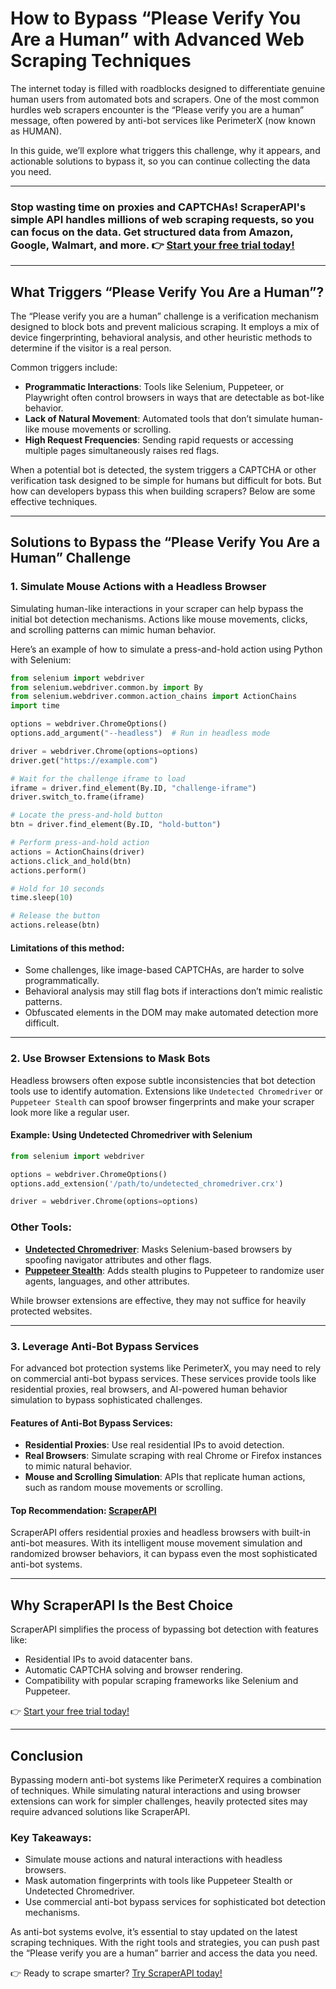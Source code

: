 
# How to Bypass “Please Verify You Are a Human” with Advanced Web Scraping Techniques

The internet today is filled with roadblocks designed to differentiate genuine human users from automated bots and scrapers. One of the most common hurdles web scrapers encounter is the “Please verify you are a human” message, often powered by anti-bot services like PerimeterX (now known as HUMAN).

In this guide, we’ll explore what triggers this challenge, why it appears, and actionable solutions to bypass it, so you can continue collecting the data you need.

---

### Stop wasting time on proxies and CAPTCHAs! ScraperAPI's simple API handles millions of web scraping requests, so you can focus on the data. Get structured data from Amazon, Google, Walmart, and more. 👉 [Start your free trial today!](https://bit.ly/Scraperapi)

---

## What Triggers “Please Verify You Are a Human”?

The “Please verify you are a human” challenge is a verification mechanism designed to block bots and prevent malicious scraping. It employs a mix of device fingerprinting, behavioral analysis, and other heuristic methods to determine if the visitor is a real person.

Common triggers include:
- **Programmatic Interactions**: Tools like Selenium, Puppeteer, or Playwright often control browsers in ways that are detectable as bot-like behavior.
- **Lack of Natural Movement**: Automated tools that don’t simulate human-like mouse movements or scrolling.
- **High Request Frequencies**: Sending rapid requests or accessing multiple pages simultaneously raises red flags.

When a potential bot is detected, the system triggers a CAPTCHA or other verification task designed to be simple for humans but difficult for bots. But how can developers bypass this when building scrapers? Below are some effective techniques.

---

## Solutions to Bypass the “Please Verify You Are a Human” Challenge

### **1. Simulate Mouse Actions with a Headless Browser**

Simulating human-like interactions in your scraper can help bypass the initial bot detection mechanisms. Actions like mouse movements, clicks, and scrolling patterns can mimic human behavior.

Here’s an example of how to simulate a press-and-hold action using Python with Selenium:

```python
from selenium import webdriver
from selenium.webdriver.common.by import By
from selenium.webdriver.common.action_chains import ActionChains
import time

options = webdriver.ChromeOptions()
options.add_argument("--headless")  # Run in headless mode

driver = webdriver.Chrome(options=options)
driver.get("https://example.com")

# Wait for the challenge iframe to load
iframe = driver.find_element(By.ID, "challenge-iframe")
driver.switch_to.frame(iframe)

# Locate the press-and-hold button
btn = driver.find_element(By.ID, "hold-button")

# Perform press-and-hold action
actions = ActionChains(driver)
actions.click_and_hold(btn)
actions.perform()

# Hold for 10 seconds
time.sleep(10)

# Release the button
actions.release(btn)
```

#### Limitations of this method:
- Some challenges, like image-based CAPTCHAs, are harder to solve programmatically.
- Behavioral analysis may still flag bots if interactions don’t mimic realistic patterns.
- Obfuscated elements in the DOM may make automated detection more difficult.

---

### **2. Use Browser Extensions to Mask Bots**

Headless browsers often expose subtle inconsistencies that bot detection tools use to identify automation. Extensions like `Undetected Chromedriver` or `Puppeteer Stealth` can spoof browser fingerprints and make your scraper look more like a regular user.

#### Example: Using Undetected Chromedriver with Selenium
```python
from selenium import webdriver

options = webdriver.ChromeOptions()
options.add_extension('/path/to/undetected_chromedriver.crx')

driver = webdriver.Chrome(options=options)
```

### Other Tools:
- **[Undetected Chromedriver](https://github.com/ultrafunkamsterdam/undetected-chromedriver)**: Masks Selenium-based browsers by spoofing navigator attributes and other flags.
- **[Puppeteer Stealth](https://github.com/berstend/puppeteer-extra/tree/master/packages/puppeteer-extra-plugin-stealth)**: Adds stealth plugins to Puppeteer to randomize user agents, languages, and other attributes.

While browser extensions are effective, they may not suffice for heavily protected websites.

---

### **3. Leverage Anti-Bot Bypass Services**

For advanced bot protection systems like PerimeterX, you may need to rely on commercial anti-bot bypass services. These services provide tools like residential proxies, real browsers, and AI-powered human behavior simulation to bypass sophisticated challenges.

#### Features of Anti-Bot Bypass Services:
- **Residential Proxies**: Use real residential IPs to avoid detection.
- **Real Browsers**: Simulate scraping with real Chrome or Firefox instances to mimic natural behavior.
- **Mouse and Scrolling Simulation**: APIs that replicate human actions, such as random mouse movements or scrolling.

#### Top Recommendation: [ScraperAPI](https://bit.ly/Scraperapi)
ScraperAPI offers residential proxies and headless browsers with built-in anti-bot measures. With its intelligent mouse movement simulation and randomized browser behaviors, it can bypass even the most sophisticated anti-bot systems.

---

## Why ScraperAPI Is the Best Choice

ScraperAPI simplifies the process of bypassing bot detection with features like:
- Residential IPs to avoid datacenter bans.
- Automatic CAPTCHA solving and browser rendering.
- Compatibility with popular scraping frameworks like Selenium and Puppeteer.

👉 [Start your free trial today!](https://bit.ly/Scraperapi)

---

## Conclusion

Bypassing modern anti-bot systems like PerimeterX requires a combination of techniques. While simulating natural interactions and using browser extensions can work for simpler challenges, heavily protected sites may require advanced solutions like ScraperAPI.

### Key Takeaways:
- Simulate mouse actions and natural interactions with headless browsers.
- Mask automation fingerprints with tools like Puppeteer Stealth or Undetected Chromedriver.
- Use commercial anti-bot bypass services for sophisticated bot detection mechanisms.

As anti-bot systems evolve, it’s essential to stay updated on the latest scraping techniques. With the right tools and strategies, you can push past the “Please verify you are a human” barrier and access the data you need.

👉 Ready to scrape smarter? [Try ScraperAPI today!](https://bit.ly/Scraperapi)
